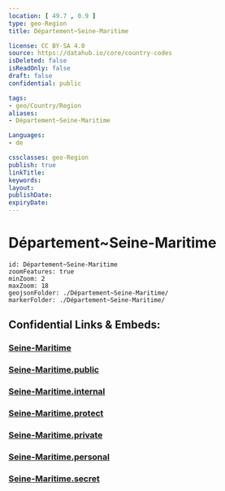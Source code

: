 ```yaml
---
location: [ 49.7 , 0.9 ] 
type: geo-Region
title: Département~Seine-Maritime

license: CC BY-SA 4.0
source: https://datahub.io/core/country-codes
isDeleted: false
isReadOnly: false
draft: false
confidential: public

tags:
- geo/Country/Region
aliases:
- Département~Seine-Maritime

Languages:
- de

cssclasses: geo-Region
publish: true
linkTitle: 
keywords: 
layout: 
publishDate: 
expiryDate: 
---
```


# Département~Seine-Maritime

```leaflet
id: Département~Seine-Maritime
zoomFeatures: true 
minZoom: 2 
maxZoom: 18
geojsonFolder: ./Département~Seine-Maritime/
markerFolder: ./Département~Seine-Maritime/
```


## Confidential Links & Embeds: 

### [Seine-Maritime](/_Standards/Earth/Continent/Europe/Europe~West/France/regions~France/Normandie/departments~Normandie/Seine-Maritime.md) 

### [Seine-Maritime.public](/_public/Earth/Continent/Europe/Europe~West/France/regions~France/Normandie/departments~Normandie/Seine-Maritime.public.md) 

### [Seine-Maritime.internal](/_internal/Earth/Continent/Europe/Europe~West/France/regions~France/Normandie/departments~Normandie/Seine-Maritime.internal.md) 

### [Seine-Maritime.protect](/_protect/Earth/Continent/Europe/Europe~West/France/regions~France/Normandie/departments~Normandie/Seine-Maritime.protect.md) 

### [Seine-Maritime.private](/_private/Earth/Continent/Europe/Europe~West/France/regions~France/Normandie/departments~Normandie/Seine-Maritime.private.md) 

### [Seine-Maritime.personal](/_personal/Earth/Continent/Europe/Europe~West/France/regions~France/Normandie/departments~Normandie/Seine-Maritime.personal.md) 

### [Seine-Maritime.secret](/_secret/Earth/Continent/Europe/Europe~West/France/regions~France/Normandie/departments~Normandie/Seine-Maritime.secret.md)

